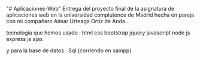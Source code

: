 "# Aplicaciones-Web" 
Entrega del proyecto final de la asignatura de aplicaciones web en la universidad complutence de Madrid hecha en pareja con mi compañero Aimar Urteaga Ortiz de Anda .

tecnologia que hemos usado :
html
css
bootstrap
jquery
javascript
node js
express js
ajax

y para la base de datos : Sql (corriendo en xampp)

